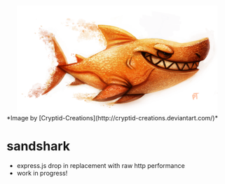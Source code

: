 <center><img src="sandshark.png?raw=true" height="245" /></center>
*Image by [Cryptid-Creations](http://cryptid-creations.deviantart.com/)*

# sandshark
- express.js drop in replacement with raw http performance
- work in progress!
